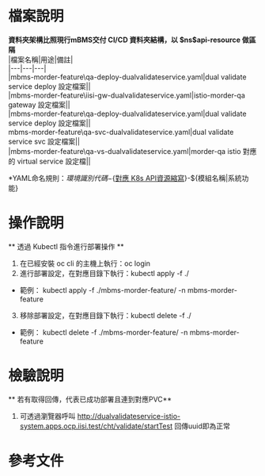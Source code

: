 # 檔案說明
**資料夾架構比照現行mBMS交付 CI/CD 資料夾結構，以 $ns\$api-resource 做區隔**  
|檔案名稱|用途|備註|  
|---|---|---|  
|mbms-morder-feature\qa-deploy-dualvalidateservice.yaml|dual validate service deploy 設定檔案||  
|mbms-morder-feature\iisi-gw-dualvalidateservice.yaml|istio-morder-qa gateway 設定檔案||  
|mbms-morder-feature\qa-deploy-dualvalidateservice.yaml|dual validate service deploy 設定檔案||  
mbms-morder-feature\qa-svc-dualvalidateservice.yaml|dual validate service svc 設定檔案||  
|mbms-morder-feature\qa-vs-dualvalidateservice.yaml|morder-qa istio 對應的 virtual service 設定檔||  

*YAML命名規則：${環境識別代碼}-${[對應 K8s API資源縮寫](https://kubernetes.io/docs/reference/kubectl/#operations)}-${模組名稱|系統功能}

# 操作說明
** 透過 Kubectl 指令進行部署操作 **  
1. 在已經安裝 oc cli 的主機上執行：oc login  
2. 進行部署設定，在對應目錄下執行：kubectl apply -f ./  
* 範例： kubectl apply -f ./mbms-morder-feature/ -n mbms-morder-feature 
3. 移除部署設定，在對應目錄下執行：kubectl delete -f ./  
* 範例： kubectl delete -f ./mbms-morder-feature/ -n mbms-morder-feature 


# 檢驗說明
** 若有取得回傳，代表已成功部署且連到對應PVC**  
1. 可透過瀏覽器呼叫
http://dualvalidateservice-istio-system.apps.ocp.iisi.test/cht/validate/startTest
回傳uuid即為正常


# 參考文件
